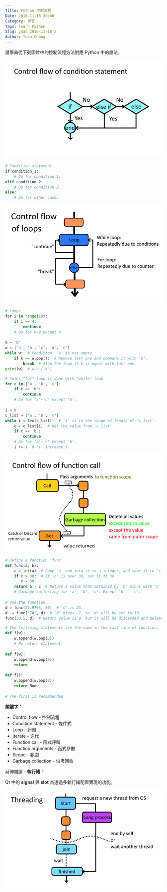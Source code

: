 ```yaml
---
Title: Python 控制流程
Date: 2018-11-18 20:00
Category: 學習
Tags: learn Python
Slug: yuan_2018-11-18-2
Author: Yuan Chang
---
```


<!-- PELICAN_END_SUMMARY -->

請學員從下列圖片中的控制流程方法對應 Python 中的語法。

![condition](../data/images/condition.png)

```python
# Condition statement
if condition_1:
    # Do for condition 1.
elif condition_2:
    # Do for condition 2.
else:
    # Do for other case.
```

![loop](../data/images/loop.png)

```python
# Loops
for i in range(10):
    if i == 4:
        continue
    # Do for 0~9 except 4.

k = 'b'
w = ['a', 'b', 'c', 'd', 'e']
while w:  # Condition: 'w' is not empty.
    if k == w.pop():  # Remove last one and compare it with 'k'.
        break  # Stop the loop if k is equal with last one.
print(w)  # w = ['a']
```

```python
# note: "for" loop is done with "while" loop.
for c in ['a', 'b', 'c']:
    if c == 'b':
        continue
    # Do for 'a'~'c' except 'b'.

i = 0
c_list = ['a', 'b', 'c']
while i < len(c_list):  # 'i' is in the range of length of 'c_list'.
    c = c_list[i]  # Get the value from 'c_list'.
    if c == 'b':
        continue
    # Do for 'a'~'c' except 'b'.
    i += 1  # 'i' increase 1.
```

![function](../data/images/function.png)

```python
# Define a function 'func'.
def func(a, b):
    c = int(a)  # Copy 'a' and turn it to a integer, and save it to 'c'.
    if c > 30:  # If 'c' is over 30, set it to 30.
       c = 30
    return b - c  # Return a value that obtained by 'b' minus with 'c'.
    # Garbage collecting for 'a', 'b', 'c'. Except 'b' - 'c'.

# Use the function.
d = func(27.9705, 50)  # 'd' is 23.
d -= func('70', d)  # 'd' minus -7, so 'd' will be set to 30.
func(30.5, d)  # Return value is 0, but it will be discarded and deleted.
```

```python
# The following statements are the same in the last line of function.
def f(w):
    w.append(w.pop(0))
    # No return statement.

def f(w):
    w.append(w.pop(0))
    return

def f():
    w.append(w.pop(0))
    return None

# The first is recommended.
```

**關鍵字**：

+ Control flow - 控制流程
+ Condition statement - 條件式
+ Loop - 迴圈
+ Iterate - 迭代
+ Function call - 函式呼叫
+ Function arguments - 函式參數
+ Scope - 範圍
+ Garbage collection - 垃圾回收

延伸閱讀 - **執行緒**：

Qt 中的 **signal** 與 **slot** 為透過多執行緒配置實現的功能。

![threading](../data/images/threading.png)
